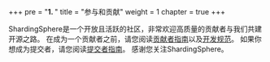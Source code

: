 +++
pre = "<b>1. </b>"
title = "参与和贡献"
weight = 1
chapter = true
+++

ShardingSphere是一个开放且活跃的社区，非常欢迎高质量的贡献者与我们共建开源之路。
在成为一个贡献者之前，请您阅读[贡献者指南](/cn/contribute/contributor/)以及[开发规范](/cn/contribute/code_conduct/)。
如果你想成为提交者，请您阅读[提交者指南](/cn/contribute/committer/)。
感谢您关注ShardingSphere。
